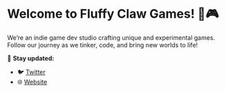 # Welcome to Fluffy Claw Games! 🐾🎮  

We’re an indie game dev studio crafting unique and experimental games.  
Follow our journey as we tinker, code, and bring new worlds to life!  

🚀 **Stay updated:**  
- 🐦 [Twitter](https://x.com/fluffyclawgames)  
- 🌐 [Website](https://fluffyclawgames.github.io/)  
